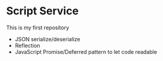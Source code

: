 # Script Service
This is my first repository

* JSON serialize/deserialize
* Reflection
* JavaScript Promise/Deferred pattern to let code readable
